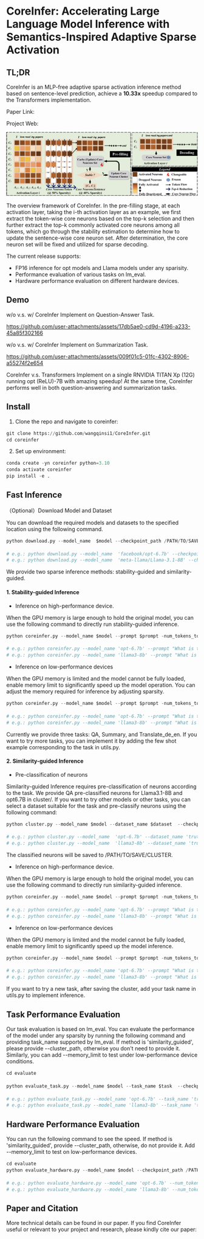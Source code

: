 # CoreInfer: Accelerating Large Language Model Inference with Semantics-Inspired Adaptive Sparse Activation

## TL;DR

CoreInfer is an MLP-free adaptive sparse activation inference method based on sentence-level prediction, achieve a **10.33x** speedup compared to the Transformers implementation.

Paper Link:

Project Web:

![Overview](demo/overview.png)

The overview framework of CoreInfer. In the pre-filling stage, at each activation layer, taking the i-th activation layer as an example, we first extract the token-wise core neurons based on the top-k selection and then further extract the top-k commonly activated core neurons among all tokens, which go through the stability estimation to determine how to update the sentence-wise core neuron set. After determination, the core neuron set will be fixed and utilized for sparse decoding.



The current release supports:

- FP16 inference for opt models and Llama models under any sparisity.
- Performance evaluation of various tasks on lm_eval.
- Hardware performance evaluation on different hardware devices.



## Demo

w/o v.s. w/ CoreInfer Implement on Question-Answer Task.


https://github.com/user-attachments/assets/17db5ae0-cd9d-4196-a233-45a85f302166


w/o v.s. w/ CoreInfer Implement on Summarization Task.


https://github.com/user-attachments/assets/009f01c5-01fc-4302-8906-a55274f2e654



CoreInfer v.s. Transformers Implement on a single RNVIDIA TITAN Xp (12G) running opt (ReLU)-7B with amazing speedup! At the same time, CoreInfer performs well in both question-answering and summarization tasks.



## Install

1. Clone the repo and navigate to coreinfer:

```python
git clone https://github.com/wangqinsi1/CoreInfer.git
cd coreinfer
```

2. Set up environment:

```python
conda create -yn coreinfer python=3.10
conda activate coreinfer
pip install -e .
```



## Fast Inference

（Optional）Download Model and Dataset

You can download the required models and datasets to the specified location using the following command.

```python
python download.py --model_name  $model --checkpoint_path /PATH/TO/SAVE/MODEL --data_name $dataset --data_config $data_config  --datasave_path /PATH/TO/SAVE/DATASET

# e.g.: python download.py --model_name  'facebook/opt-6.7b' --checkpoint_path "./models/opt-6.7b" --data_name "truthfulqa/truthful_qa" --data_config "generation" --datasave_path "./dataset/trurthul_qa"
# e.g.: python download.py --model_name  'meta-llama/Llama-3.1-8B' --checkpoint_path "./models/llama3-8b" --data_name "truthfulqa/truthful_qa" --data_config "generation" --datasave_path "./dataset/trurthul_qa" --token "xxxxx"
```

We provide two sparse inference methods: stability-guided and similarity-guided.

#### 1. Stability-guided Inference

- Inference on high-performance device.

When the GPU memory is large enough to hold the original model, you can use the following command to directly run stability-guided inference.

```python
python coreinfer.py --model_name $model --prompt $prompt -num_tokens_to_generate $maximum_output_tokens --task_type $task --checkpoint_path /PATH/TO/MODEL --sparsity $model_sparsity

# e.g.: python coreinfer.py --model_name 'opt-6.7b' --prompt "What is the spiciest part of a chili pepper?" --num_tokens_to_generate 256 --task_type 'QA' --checkpoint_path './models/opt-6.7b' --sparsity 0.4
# e.g.: python coreinfer.py --model_name 'llama3-8b' --prompt "What is the spiciest part of a chili pepper?" --num_tokens_to_generate 256 --task_type 'QA' --checkpoint_path './models/llama3-8b' --sparsity 0.4
```

- Inference on low-performance devices

When the GPU memory is limited and the model cannot be fully loaded, enable memory limit to significantly speed up the model operation. You can adjust the memory required for inference by adjusting sparsity.

```python
python coreinfer.py --model_name $model --prompt $prompt -num_tokens_to_generate $maximum_output_tokens --task_type $task --checkpoint_path /PATH/TO/MODEL --sparsity $model_sparsity --memory_limit

# e.g.: python coreinfer.py --model_name 'opt-6.7b' --prompt "What is the spiciest part of a chili pepper?" --num_tokens_to_generate 256 --task_type 'QA' --checkpoint_path './models/opt-6.7b' --sparsity 0.4 --memory_limit
# e.g.: python coreinfer.py --model_name 'llama3-8b' --prompt "What is the spiciest part of a chili pepper?" --num_tokens_to_generate 256 --task_type 'QA' --checkpoint_path './models/llama3-8b' --sparsity 0.4 --memory_limit
```

Currently we provide three tasks: QA, Summary, and Translate_de_en. If you want to try more tasks, you can implement it by adding the few shot example corresponding to the task in utils.py.

#### 2. Similarity-guided Inference

- Pre-classification of neurons

Similarity-guided Inference requires pre-classification of neurons according to the task. We provide QA pre-classified neurons for Llama3.1-8B and opt6.7B in cluster/. If you want to try other models or other tasks, you can select a dataset suitable for the task and pre-classify neurons using the following command:

```python
python cluster.py --model_name $model --dataset_name $dataset  --checkpoint_path /PATH/TO/MODEL --dataset_path /PATH/TO/DATASET --cluster_path /PATH/TO/SAVE/CLUSTER --sparsity $sparsity

# e.g.: python cluster.py --model_name  'opt-6.7b' --dataset_name 'truthful_qa'  --checkpoint_path './models/opt-6.7b' --dataset_path './dataset/trurthul_qa' --cluster_path './cluster/opt-6.7B_QA' --sparsity 0.4
# e.g.: python cluster.py --model_name  'llama3-8b' --dataset_name 'truthful_qa'  --checkpoint_path './models/llama3-8b' --dataset_path './dataset/trurthul_qa' --cluster_path './cluster/Llama3-8B_QA' --sparsity 0.4
```

The classified neurons will be saved to /PATH/TO/SAVE/CLUSTER.

- Inference on high-performance device.

When the GPU memory is large enough to hold the original model, you can use the following command to directly run similarity-guided inference.

```python
python coreinfer.py --model_name $model --prompt $prompt -num_tokens_to_generate $maximum_output_tokens --task_type $task --checkpoint_path /PATH/TO/MODEL --sparsity $model_sparsity --method 'similarity_guided' --cluster_path /PATH/TO/SAVE/CLUSTER

# e.g.: python coreinfer.py --model_name 'opt-6.7b' --prompt "What is the spiciest part of a chili pepper?" --num_tokens_to_generate 256 --task_type 'QA' --checkpoint_path './models/opt-6.7b' --sparsity 0.4 --method 'similarity_guided' --cluster_path './cluster/opt-6.7B_QA'
# e.g.: python coreinfer.py --model_name 'llama3-8b' --prompt "What is the spiciest part of a chili pepper?" --num_tokens_to_generate 256 --task_type 'QA' --checkpoint_path './models/llama3-8b' --sparsity 0.4 --method 'similarity_guided' --cluster_path './cluster/Llama3-8B_QA'
```

- Inference on low-performance devices

When the GPU memory is limited and the model cannot be fully loaded, enable memory limit to significantly speed up the model inference.

```python
python coreinfer.py --model_name $model --prompt $prompt -num_tokens_to_generate $maximum_output_tokens --task_type $task --checkpoint_path /PATH/TO/MODEL --sparsity $model_sparsity --method 'similarity_guided' --cluster_path /PATH/TO/SAVE/CLUSTER --memory_limit

# e.g.: python coreinfer.py --model_name 'opt-6.7b' --prompt "What is the spiciest part of a chili pepper?" --num_tokens_to_generate 256 --task_type 'QA' --checkpoint_path './models/opt-6.7b' --sparsity 0.4 --method 'similarity_guided' --cluster_path './cluster/opt-6.7B_QA' --memory_limit
# e.g.: python coreinfer.py --model_name 'llama3-8b' --prompt "What is the spiciest part of a chili pepper?" --num_tokens_to_generate 256 --task_type 'QA' --checkpoint_path './models/llama3-8b' --sparsity 0.4 --method 'similarity_guided' --cluster_path './cluster/Llama3-8B_QA' --memory_limit
```

If you want to try a new task, after saving the cluster, add your task name in utils.py to implement inference.



## Task Performance Evaluation

Our task evaluation is based on lm_eval. You can evaluate the performance of the model under  any sparsity by running the following command and providing task_name supported by lm_eval. If method is 'similarity_guided', please provide --cluster_path, otherwise you don't need to provide it. Similarly, you can add --memory_limit to test under low-performance device conditions.

```python
cd evaluate

python evaluate_task.py --model_name $model --task_name $task  --checkpoint_path /PATH/TO/MODEL --method ['stable_guided', 'similarity_guided'] --sparsity $model_sparsity --cluster_path /PATH/TO/SAVE/CLUSTER --memory_limit

# e.g.: python evaluate_task.py --model_name 'opt-6.7b' --task_name 'truthfulqa_gen' --checkpoint_path '../models/opt-6.7b' --method 'stable_guided' --sparsity 0.4
# e.g.: python evaluate_task.py --model_name 'llama3-8b' --task_name 'truthfulqa_gen' --checkpoint_path '../models/llama3-8b' --method 'stable_guided' --sparsity 0.4
```



## Hardware Performance Evaluation

You can run the following command to see the speed. If method is 'similarity_guided', provide --cluster_path, otherwise, do not provide it. Add --memory_limit to test on low-performance devices.

```python
cd evaluate
python evaluate_hardware.py --model_name $model --checkpoint_path /PATH/TO/MODEL  --method ['stable_guided', 'similarity_guided'] --sparsity $model_sparsity --cluster_path /PATH/TO/SAVE/CLUSTER --memory_limit

# e.g.: python evaluate_hardware.py --model_name 'opt-6.7b' --num_tokens_to_generate 512 --checkpoint_path '../models/opt-6.7b' --sparsity 0.4
# e.g.: python evaluate_hardware.py --model_name 'llama3-8b' --num_tokens_to_generate 512 --checkpoint_path '../models/llama3-8b' --sparsity 0.4
```



## Paper and Citation

More technical details can be found in our paper. If you find CoreInfer useful or relevant to your project and research, please kindly cite our paper:





